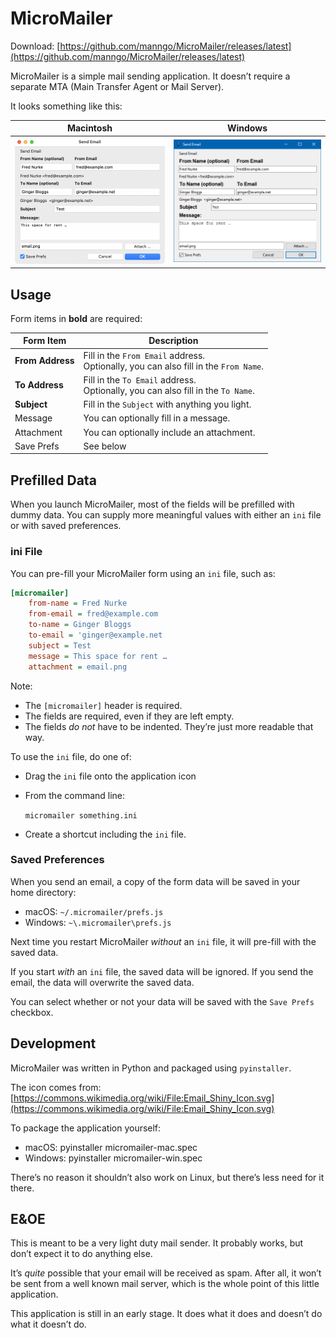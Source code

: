 #   MicroMailer

Download: [https://github.com/manngo/MicroMailer/releases/latest](https://github.com/manngo/MicroMailer/releases/latest)

MicroMailer is a simple mail sending application. It doesn’t require a separate MTA (Main Transfer Agent or Mail Server).

It looks something like this:

| Macintosh                                             | Windows                                               |
|-------------------------------------------------------|-------------------------------------------------------|
| <img src="resources/micromailer-mac.png" width="400"> | <img src="resources/micromailer-win.png" width="400"> |

##	Usage

Form items in __bold__ are required:

| Form Item        | Description                                                                            |
|------------------|----------------------------------------------------------------------------------------|
| __From Address__ | Fill in the `From Email` address.<br>Optionally, you can also fill in the `From Name`. |
| __To Address__   | Fill in the `To Email` address.<br>Optionally, you can also fill in the `To Name`.     |
| __Subject__      | Fill in the `Subject` with anything you light.                                         |
| Message          | You can optionally fill in a message.                                                  |
| Attachment       | You can optionally include an attachment.                                              |
| Save Prefs       | See below                                                                              |


##	Prefilled Data

When you launch MicroMailer, most of the fields will be prefilled with dummy data. You can supply more meaningful values with either an `ini` file or with saved preferences.

###	ini File

You can pre-fill your MicroMailer form using an `ini` file, such as:

```ini
[micromailer]
	from-name = Fred Nurke
	from-email = fred@example.com
	to-name = Ginger Bloggs
	to-email = 'ginger@example.net
	subject = Test
	message = This space for rent …
	attachment = email.png
```

Note:

-	The `[micromailer]` header is required.
-	The fields are required, even if they are left empty.
-	The fields _do not_ have to be indented. They’re just more readable that way.

To use the `ini` file, do one of:

-	Drag the `ini` file onto the application icon
-	From the command line:

	`micromailer something.ini`
	
-	Create a shortcut including the `ini` file.

###	Saved Preferences

When you send an email, a copy of the form data will be saved in your home directory:

-	macOS: `~/.micromailer/prefs.js`
-	Windows: `~\.micromailer\prefs.js`

Next time you restart MicroMailer _without_ an `ini` file, it will pre-fill with the saved data.

If you start _with_ an `ini` file, the saved data will be ignored. If you send the email, the data will overwrite the saved data.

You can select whether or not your data will be saved with the `Save Prefs` checkbox.

##	Development

MicroMailer was written in Python and packaged using `pyinstaller`.

The icon comes from: [https://commons.wikimedia.org/wiki/File:Email_Shiny_Icon.svg](https://commons.wikimedia.org/wiki/File:Email_Shiny_Icon.svg)

To package the application yourself:

-	macOS: pyinstaller micromailer-mac.spec
-	Windows: pyinstaller micromailer-win.spec

There’s no reason it shouldn’t also work on Linux, but there’s less need for it there.

##	E&OE

This is meant to be a very light duty mail sender. It probably works, but don’t expect it to do anything else.

It’s _quite_ possible that your email will be received as spam. After all, it won’t be sent from a well known mail server, which is the whole point of this little application.

This application is still in an early stage. It does what it does and doesn’t do what it doesn’t do.